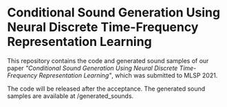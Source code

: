 # Conditional Sound Generation Using Neural Discrete Time-Frequency Representation Learning

This repository contains the code and generated sound samples of our paper *"Conditional Sound Generation Using Neural Discrete Time-Frequency Representation Learning"*, which was submitted to MLSP 2021. 

The code will be released after the acceptance. The generated sound samples are available at /generated_sounds.

